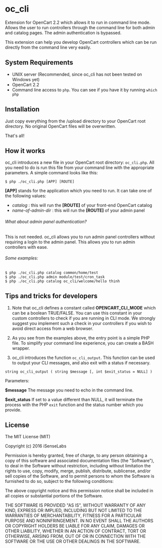 # oc_cli
Extension for OpenCart 2.2 which allows it to run in command line mode. Allows the user to run controllers through the command line for both admin and catalog pages. The admin authentication is bypassed.

This extension can help you develop OpenCart controllers which can be run directly from the command line very easily.

System Requirements
--------------
- UNIX server (Recommended, since oc_cli has not been tested on Windows yet)
- OpenCart 2.2
- Command line access to `php`. You can see if you have it by running `which php`

Installation
--------------
Just copy everything from the /upload directory to your OpenCart root directory. No original OpenCart files will be overwritten.

That's all!

How it works
--------------
oc_cli introduces a new file in your OpenCart root directory: `oc_cli.php`. All you need to do is run this file from your command line with the appropriate parameters. A simple command looks like this:

```
$ php ./oc_cli.php [APP] [ROUTE]
```

**[APP]** stands for the application which you need to run. It can take one of the following values:
- *catalog* : this will run the **[ROUTE]** of your front-end OpenCart catalog
- *name-of-admin-dir* : this will run the **[ROUTE]** of your admin panel

###### What about admin panel authentication?
This is not needed. oc_cli allows you to run admin panel controllers without requiring a login to the admin panel. This allows you to run admin controllers with ease.

###### Some examples:

```
$ php ./oc_cli.php catalog common/home/test
$ php ./oc_cli.php admin module/test/cron_task
$ php ./oc_cli.php catalog oc_cli/welcome/hello thinh
```

Tips and tricks for developers
--------------------------
1. Note that oc_cli defines a constant called **OPENCART_CLI_MODE** which can be a boolean TRUE/FALSE. You can use this constant in your custom controllers to check if you are running in CLI mode. We strongly suggest you implement such a check in your controllers if you wish to avoid direct access from a web browser.

2. As you see from the examples above, the entry point is a simple PHP file. To simplify your command line experience, you can create a BASH wrapper.

3. oc_cli introduces the function `oc_cli_output`. This function can be used to output your CLI messages, and also exit with a status if necessary.

```
string oc_cli_output ( string $message [, int $exit_status = NULL] )
```
Parameters:

**$message**
The message you need to echo in the command line.

**$exit_status**
If set to a value different than NULL, it will terminate the process with the PHP `exit` function and the status number which you provide.

License
--------------
The MIT License (MIT)

Copyright (c) 2016 iSenseLabs

Permission is hereby granted, free of charge, to any person obtaining a copy
of this software and associated documentation files (the "Software"), to deal
in the Software without restriction, including without limitation the rights
to use, copy, modify, merge, publish, distribute, sublicense, and/or sell
copies of the Software, and to permit persons to whom the Software is
furnished to do so, subject to the following conditions:

The above copyright notice and this permission notice shall be included in all
copies or substantial portions of the Software.

THE SOFTWARE IS PROVIDED "AS IS", WITHOUT WARRANTY OF ANY KIND, EXPRESS OR
IMPLIED, INCLUDING BUT NOT LIMITED TO THE WARRANTIES OF MERCHANTABILITY,
FITNESS FOR A PARTICULAR PURPOSE AND NONINFRINGEMENT. IN NO EVENT SHALL THE
AUTHORS OR COPYRIGHT HOLDERS BE LIABLE FOR ANY CLAIM, DAMAGES OR OTHER
LIABILITY, WHETHER IN AN ACTION OF CONTRACT, TORT OR OTHERWISE, ARISING FROM,
OUT OF OR IN CONNECTION WITH THE SOFTWARE OR THE USE OR OTHER DEALINGS IN THE
SOFTWARE.


